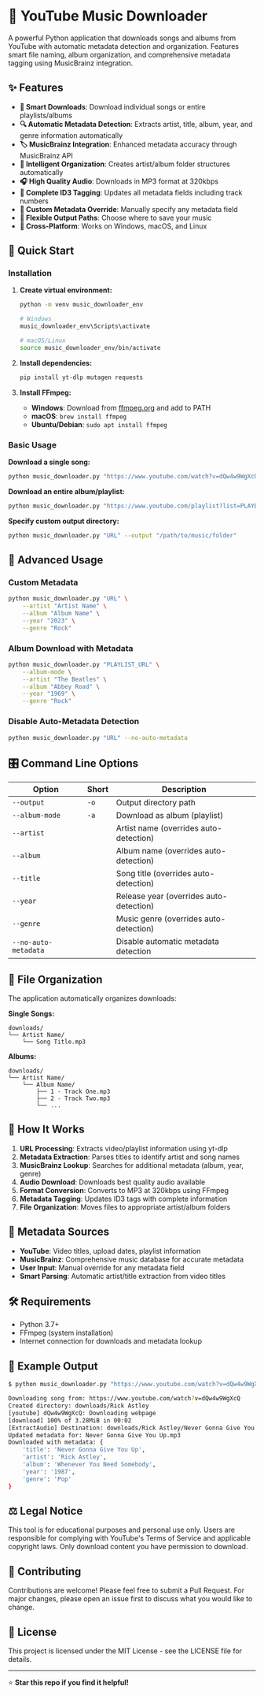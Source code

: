 # 🎵 YouTube Music Downloader

A powerful Python application that downloads songs and albums from YouTube with automatic metadata detection and organization. Features smart file naming, album organization, and comprehensive metadata tagging using MusicBrainz integration.

## ✨ Features

- **🎯 Smart Downloads**: Download individual songs or entire playlists/albums
- **🔍 Automatic Metadata Detection**: Extracts artist, title, album, year, and genre information automatically
- **🏷️ MusicBrainz Integration**: Enhanced metadata accuracy through MusicBrainz API
- **📁 Intelligent Organization**: Creates artist/album folder structures automatically  
- **🎧 High Quality Audio**: Downloads in MP3 format at 320kbps
- **📝 Complete ID3 Tagging**: Updates all metadata fields including track numbers
- **🎨 Custom Metadata Override**: Manually specify any metadata field
- **📂 Flexible Output Paths**: Choose where to save your music
- **🔄 Cross-Platform**: Works on Windows, macOS, and Linux

## 🚀 Quick Start

### Installation

1. **Create virtual environment:**
   ```bash
   python -m venv music_downloader_env
   
   # Windows
   music_downloader_env\Scripts\activate
   
   # macOS/Linux  
   source music_downloader_env/bin/activate
   ```

2. **Install dependencies:**
   ```bash
   pip install yt-dlp mutagen requests
   ```

3. **Install FFmpeg:**
   - **Windows**: Download from [ffmpeg.org](https://ffmpeg.org/download.html) and add to PATH
   - **macOS**: `brew install ffmpeg`
   - **Ubuntu/Debian**: `sudo apt install ffmpeg`

### Basic Usage

**Download a single song:**
```bash
python music_downloader.py "https://www.youtube.com/watch?v=dQw4w9WgXcQ"
```

**Download an entire album/playlist:**
```bash
python music_downloader.py "https://www.youtube.com/playlist?list=PLAYLIST_ID" --album-mode
```

**Specify custom output directory:**
```bash
python music_downloader.py "URL" --output "/path/to/music/folder"
```

## 📖 Advanced Usage

### Custom Metadata
```bash
python music_downloader.py "URL" \
    --artist "Artist Name" \
    --album "Album Name" \
    --year "2023" \
    --genre "Rock"
```

### Album Download with Metadata
```bash
python music_downloader.py "PLAYLIST_URL" \
    --album-mode \
    --artist "The Beatles" \
    --album "Abbey Road" \
    --year "1969" \
    --genre "Rock"
```

### Disable Auto-Metadata Detection
```bash
python music_downloader.py "URL" --no-auto-metadata
```

## 🎛️ Command Line Options

| Option | Short | Description |
|--------|-------|-------------|
| `--output` | `-o` | Output directory path |
| `--album-mode` | `-a` | Download as album (playlist) |
| `--artist` | | Artist name (overrides auto-detection) |
| `--album` | | Album name (overrides auto-detection) |
| `--title` | | Song title (overrides auto-detection) |
| `--year` | | Release year (overrides auto-detection) |
| `--genre` | | Music genre (overrides auto-detection) |
| `--no-auto-metadata` | | Disable automatic metadata detection |

## 📁 File Organization

The application automatically organizes downloads:

**Single Songs:**
```
downloads/
└── Artist Name/
    └── Song Title.mp3
```

**Albums:**
```
downloads/
└── Artist Name/
    └── Album Name/
        ├── 1 - Track One.mp3
        ├── 2 - Track Two.mp3
        └── ...
```

## 🔧 How It Works

1. **URL Processing**: Extracts video/playlist information using yt-dlp
2. **Metadata Extraction**: Parses titles to identify artist and song names
3. **MusicBrainz Lookup**: Searches for additional metadata (album, year, genre)
4. **Audio Download**: Downloads best quality audio available
5. **Format Conversion**: Converts to MP3 at 320kbps using FFmpeg
6. **Metadata Tagging**: Updates ID3 tags with complete information
7. **File Organization**: Moves files to appropriate artist/album folders

## 🎵 Metadata Sources

- **YouTube**: Video titles, upload dates, playlist information
- **MusicBrainz**: Comprehensive music database for accurate metadata
- **User Input**: Manual override for any metadata field
- **Smart Parsing**: Automatic artist/title extraction from video titles

## 🛠️ Requirements

- Python 3.7+
- FFmpeg (system installation)
- Internet connection for downloads and metadata lookup

## 📝 Example Output

```bash
$ python music_downloader.py "https://www.youtube.com/watch?v=dQw4w9WgXcQ"

Downloading song from: https://www.youtube.com/watch?v=dQw4w9WgXcQ
Created directory: downloads/Rick Astley
[youtube] dQw4w9WgXcQ: Downloading webpage
[download] 100% of 3.28MiB in 00:02
[ExtractAudio] Destination: downloads/Rick Astley/Never Gonna Give You Up.mp3
Updated metadata for: Never Gonna Give You Up.mp3
Downloaded with metadata: {
    'title': 'Never Gonna Give You Up', 
    'artist': 'Rick Astley', 
    'album': 'Whenever You Need Somebody', 
    'year': '1987', 
    'genre': 'Pop'
}
```

## ⚖️ Legal Notice

This tool is for educational purposes and personal use only. Users are responsible for complying with YouTube's Terms of Service and applicable copyright laws. Only download content you have permission to download.

## 🤝 Contributing

Contributions are welcome! Please feel free to submit a Pull Request. For major changes, please open an issue first to discuss what you would like to change.

## 📜 License

This project is licensed under the MIT License - see the LICENSE file for details.

---

⭐ **Star this repo if you find it helpful!**
